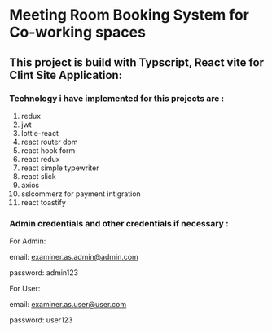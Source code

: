 # Meeting Room Booking System for Co-working spaces

## This project is build with Typscript, React vite for Clint Site Application:

### Technology i have implemented for this projects are :

1. redux
2. jwt
3. lottie-react
4. react router dom
5. react hook form
6. react redux
7. react simple typewriter
8. react slick
9. axios
10. sslcommerz for payment intigration
11. react toastify

### Admin credentials and other credentials if necessary :

For Admin:

email: examiner.as.admin@admin.com

password: admin123

For User:

email: examiner.as.user@user.com

password: user123
